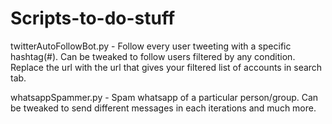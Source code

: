 # Scripts-to-do-stuff

twitterAutoFollowBot.py - Follow every user tweeting with a specific hashtag(#). Can be tweaked to follow users filtered by any condition. Replace the url with the url that gives your filtered list of accounts in search tab.

whatsappSpammer.py - Spam whatsapp of a particular person/group. Can be tweaked to send different messages in each iterations and much more.
